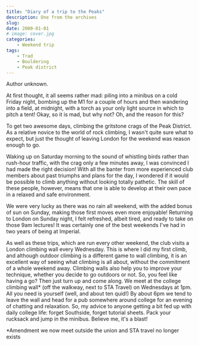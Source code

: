 ```yaml
---
title: "Diary of a trip to the Peaks"
description: One from the archives
slug: 
date: 2000-01-01
# image: cover.jpg
categories:
    - Weekend trip
tags:
    - Trad
    - Bouldering
    - Peak district
---
```


Author unknown.

At first thought, it all seems rather mad: piling into a minibus on a cold Friday night, bombing up
the M1 for a couple of hours and then wandering into a field, at midnight, with a torch as your only
light source in which to pitch a tent! Okay, so it is mad, but why not? Oh, and the reason for this?

To get two awesome days, climbing the gritstone crags of the Peak District. As a relative novice to
the world of rock climbing, I wasn't quite sure what to expect, but just the thought of leaving
London for the weekend was reason enough to go.

Waking up on Saturday morning to the sound of whistling birds rather than rush-hour traffic, with
the crag only a few minutes away, I was convinced I had made the right decision! With all the
banter from more experienced club members about past triumphs and plans for the day, I wondered
if it would be possible to climb anything without looking totally pathetic. The skill of these people,
however, means that one is able to develop at their own pace in a relaxed and safe environment.

We were very lucky as there was no rain all weekend, with the added bonus of sun on Sunday,
making those first moves even more enjoyable! Returning to London on Sunday night, I felt
refreshed, albeit tired, and ready to take on those 9am lectures! It was certainly one of the best
weekends I've had in two years of being at Imperial.

As well as these trips, which are run every other weekend, the club visits a London climbing wall
every Wednesday. This is where I did my first climb, and although outdoor climbing is a different
game to wall climbing, it is an excellent way of seeing what climbing is all about, without the
commitment of a whole weekend away. Climbing walls also help you to improve your technique,
whether you decide to go outdoors or not. So, you feel like having a go? Then just turn up and come
along. We meet at the college climbing wall* (off the walkway, next to STA Travel) on Wednesdays
at 1pm. All you need is yourself (well, and about ten quid!) By about 6pm we tend to leave the wall
and head for a pub somewhere around college for an evening of chatting and relaxation. So, my
advice to anyone getting a bit fed up with daily college life: forget Southside, forget tutorial sheets.
Pack your rucksack and jump in the minibus. Believe me, it's a blast!

*Amendment we now meet outside the union and STA travel no longer exists